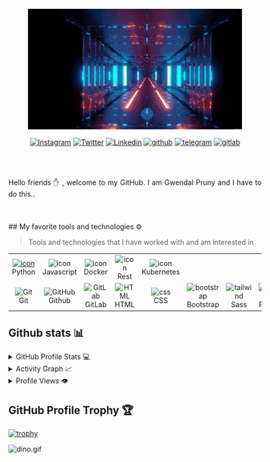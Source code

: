 <p align="center">
    <img src="boigif.gif">
</p>

<div align="center">

[![Instagram](https://img.shields.io/badge/Gwendal-%23E4405F.svg?style=for-the-badge&logo=Instagram&logoColor=white)](https://www.instagram.com/Gwendal/)
[![Twitter](https://img.shields.io/badge/Gwendal-%231DA1F2.svg?style=for-the-badge&logo=Twitter&logoColor=white)](https://www.twitter.com/Gwendal/)
[![Linkedin](https://img.shields.io/badge/Gwendal-%231DA1F2.svg?style=for-the-badge&logo=Linkedin&logoColor=white)](https://www.linkedin.com/in/Gwendal//)
[![github](https://img.shields.io/badge/Gwendal-12100E.svg?style=for-the-badge&logo=github&logoColor=white)](https://github.com/Zerio113/)
[![telegram](https://img.shields.io/badge/Gwendal-2CA5E0?style=for-the-badge&logo=telegram&logoColor=white)](https://t.me/Gwendal/)
[![gitlab](https://img.shields.io/badge/Gwendal-330F63?style=for-the-badge&logo=gitlab&logoColor=white)](https://gitlab.com/Zerio113)
 
</div> 
<br>
<br>
<p align="justify"> 
Hello friends ✋ , welcome to my GitHub. I am Gwendal Pruny and I have to do this..
&nbsp;

</p>
<br>
<br>
## My favorite tools and technologies ⚙️ 

> Tools and technologies that I have worked with and am interested in

<table>
  <tr>
    <td align="center" width="96">
      <a href="#macropower-tech">
        <img src="https://techstack-generator.vercel.app/python-icon.svg" alt="icon" width="65" height="65" />
      </a>
      <br>Python
    </td>
    <td align="center" width="96">
        <img src="https://techstack-generator.vercel.app/js-icon.svg" alt="icon" width="65" height="65" />
      <br>Javascript
    </td>
    <td align="center" width="96">
        <img src="https://techstack-generator.vercel.app/docker-icon.svg" alt="icon" width="65" height="65" />
      <br>Docker
    </td>
    <td align="center" width="96">
        <img src="https://techstack-generator.vercel.app/restapi-icon.svg" alt="icon" width="65" height="65" />
      <br>Rest
    </td>
    <td align="center" width="96">
        <img src="https://techstack-generator.vercel.app/kubernetes-icon.svg" alt="icon" width="65" height="65" />
      <br>Kubernetes
    </td>
  </tr>
  <tr>
    <td align="center" width="96"> 
        <img src="https://user-images.githubusercontent.com/25181517/192108372-f71d70ac-7ae6-4c0d-8395-51d8870c2ef0.png" width="48" height="48" alt="Git" />
      <br>Git
    </td>
    <td align="center" width="96">
        <img src="https://user-images.githubusercontent.com/25181517/192108374-8da61ba1-99ec-41d7-80b8-fb2f7c0a4948.png" width="48" height="48" alt="GitHub" />
      <br>Github
    </td>
    <td align="center"  width="96">
        <img src="https://user-images.githubusercontent.com/25181517/192108376-c675d39b-90f6-4073-bde6-5a9291644657.png" width="48" height="48" alt="GitLab" />
      <br>GitLab
    </td>
    <td align="center"  width="96">
        <img src="https://skillicons.dev/icons?i=html" width="48" height="48" alt="HTML" />
      <br>HTML
    </td>
    <td align="center" width="96">
        <img src="https://skillicons.dev/icons?i=css" width="48" height="48" alt="css" />
      <br>CSS
    </td>
    <td align="center"  width="96">
        <img src="https://skillicons.dev/icons?i=bootstrap" width="48" height="48" alt="bootstrap" />
      <br>Bootstrap
    </td>
    <td align="center" width="96">
        <img src="https://skillicons.dev/icons?i=scss" width="48" height="48" alt="tailwind" />
      <br>Sass
    </td>
    <td align="center" width="96">
        <img src="https://skillicons.dev/icons?i=postgres" width="48" height="48" alt="PostgreSQL" />
      <br>PostgreSQL
    </td>
        <td align="center" width="96">
        <img src="https://user-images.githubusercontent.com/25181517/192109061-e138ca71-337c-4019-8d42-4792fdaa7128.png" width="48" height="48" alt="Postman" />
      <br>Postman
    <td align="center" width="96">
        <img src="https://skillicons.dev/icons?i=mysql" width="48" height="48" alt="mysql" />
      <br>MySQL
 </tr>
</table>


## Github stats 📊 

<details> 
  <summary>GitHub Profile Stats 💻</summary>
  <br/>
    <a href="https://github.com/Zerio113/github-readme-stats"><img alt="Zerio's stats Github Stats" src="https://github-readme-stats.vercel.app/api/?username=Zerio113&show_icons=true&count_private=true&theme=default&hide_border=true&bg_color=fff&title_color=00E676&icon_color=00E676" height="192px"/></a>
  <a href="https://github.com/Zerio113/github-readme-stats"><img alt="Zerio's Top Languages" src="https://github-readme-stats.vercel.app/api/top-langs/?username=Zerio113&langs_count=8&layout=compact&theme=default&hide_border=true&bg_color=fff&title_color=000&icon_color=000&hide=Jupyter%20Notebook" height="192px"/></a>
  <br/>
</details>

<details>
  <summary>Activity Graph 📈</summary>
  <br/>
<a href="https://github.com/Zerio113/github-readme-activity-graph"><img alt="Zerio's Activity Graph" src="https://activity-graph.herokuapp.com/graph/?username=Zerio113&bg_color=fff&color=000&line=00E676&point=000&hide_border=true" /></a>
</details>

<details>
  <summary>Profile Views 👁️</summary>
  <br/>
  <img src="https://komarev.com/ghpvc/?username=Zerio113&label=PROFILE+VIEWS&style=for-the-badge&color=brightgreen">

</details>

## GitHub Profile Trophy 🏆
[![trophy](https://github-profile-trophy.vercel.app/?username=Zerio113&row=1&margin-w=40)](https://github.com/ryo-ma/github-profile-trophy)

<img data-target="animated-image.replacedImage" alt="dino.gif" class="AnimatedImagePlayer-animatedImage" src="https://github.com/saadeghi/saadeghi/raw/master/dino.gif" style="display: block; opacity: 1;">
